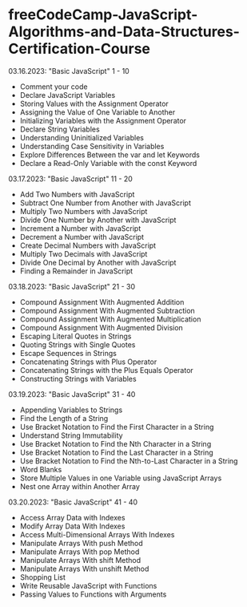 # freeCodeCamp-JavaScript-Algorithms-and-Data-Structures-Certification-Course
<section>
<p>03.16.2023: "Basic JavaScript" 1 - 10</p>
<ul>
  <li>Comment your code</li>
  <li>Declare JavaScript Variables</li>
  <li>Storing Values with the Assignment Operator</li>
  <li>Assigning the Value of One Variable to Another</li>
  <li>Initializing Variables with the Assignment Operator</li>
  <li>Declare String Variables</li>
  <li>Understanding Uninitialized Variables</li>
  <li>Understanding Case Sensitivity in Variables</li>
  <li>Explore Differences Between the var and let Keywords</li>
  <li>Declare a Read-Only Variable with the const Keyword</li>
</ul>
</section>

<section>
<p>03.17.2023: "Basic JavaScript" 11 - 20</p>
<ul>
  <li>Add Two Numbers with JavaScript</li>
  <li>Subtract One Number from Another with JavaScript</li>
  <li>Multiply Two Numbers with JavaScript</li>
  <li>Divide One Number by Another with JavaScript</li>
  <li>Increment a Number with JavaScript</li>
  <li>Decrement a Number with JavaScript</li>
  <li>Create Decimal Numbers with JavaScript</li>
  <li>Multiply Two Decimals with JavaScript</li>
  <li>Divide One Decimal by Another with JavaScript</li>
  <li>Finding a Remainder in JavaScript</li>
</ul>
</section>


<section>
<p>03.18.2023: "Basic JavaScript" 21 - 30</p>
<ul>
  <li>Compound Assignment With Augmented Addition</li>
  <li>Compound Assignment With Augmented Subtraction</li>
  <li>Compound Assignment With Augmented Multiplication</li>
  <li>Compound Assignment With Augmented Division</li>
  <li>Escaping Literal Quotes in Strings</li>
  <li>Quoting Strings with Single Quotes</li>
  <li>Escape Sequences in Strings</li>
  <li>Concatenating Strings with Plus Operator</li>
  <li>Concatenating Strings with the Plus Equals Operator</li>
  <li>Constructing Strings with Variables</li>
</ul>
</section>


<section>
<p>03.19.2023: "Basic JavaScript" 31 - 40</p>
<ul>
  <li>Appending Variables to Strings</li>
  <li>Find the Length of a String</li>
  <li>Use Bracket Notation to Find the First Character in a String</li>
  <li>Understand String Immutability</li>
  <li>Use Bracket Notation to Find the Nth Character in a String</li>
  <li>Use Bracket Notation to Find the Last Character in a String</li>
  <li>Use Bracket Notation to Find the Nth-to-Last Character in a String</li>
  <li>Word Blanks</li>
  <li>Store Multiple Values in one Variable using JavaScript Arrays</li>
  <li>Nest one Array within Another Array</li>
</ul>
</section>


<section>
<p>03.20.2023: "Basic JavaScript" 41 - 40</p>
<ul>
  <li>Access Array Data with Indexes</li>
  <li>Modify Array Data With Indexes</li>
  <li>Access Multi-Dimensional Arrays With Indexes</li>
  <li>Manipulate Arrays With push Method</li>
  <li>Manipulate Arrays With pop Method</li>
  <li>Manipulate Arrays With shift Method</li>
  <li>Manipulate Arrays With unshift Method</li>
  <li>Shopping List</li>
  <li>Write Reusable JavaScript with Functions</li>
  <li>Passing Values to Functions with Arguments</li>
</ul>
</section>
